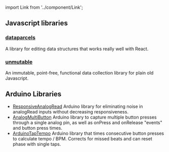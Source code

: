 import Link from '../component/Link';

## Javascript libraries

### [dataparcels](https://dataparcels.blueflag.codes/)
A library for editing data structures that works really well with React.

### [unmutable](https://github.com/blueflag/unmutable)
An immutable, point-free, functional data collection library for plain old Javascript.

## Arduino Libraries

- [ResponsiveAnalogRead](https://github.com/dxinteractive/ResponsiveAnalogRead) Arduino library for eliminating noise in analogRead inputs without decreasing responsiveness. 
- [AnalogMultiButton](https://github.com/dxinteractive/AnalogMultiButton) Arduino library to capture multiple button presses through a single analog pin, as well as onPress and onRelease "events" and button press times. 
- [ArduinoTapTempo](https://github.com/dxinteractive/ArduinoTapTempo) Arduino library that times consecutive button presses to calculate tempo / BPM. Corrects for missed beats and can reset phase with single taps. 
